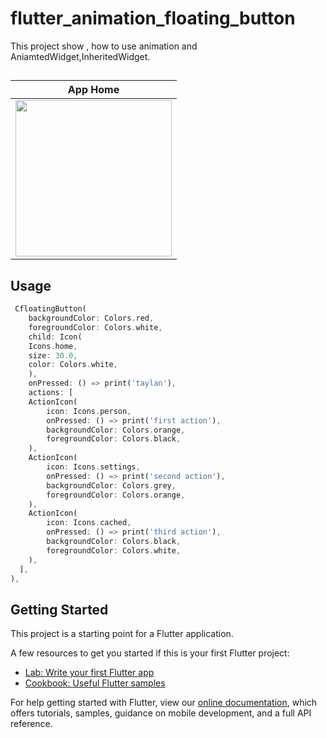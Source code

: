 # flutter_animation_floating_button

This project show , how to use animation and AniamtedWidget,InheritedWidget.

##

|             App Home               |
:----------------------------------: |
| <a  target="_blank"><img src="https://user-images.githubusercontent.com/37551474/117149478-ee1a6c80-adbf-11eb-93c4-164479deac38.gif" width="250"></a>|

## Usage

```dart
 CfloatingButton(
    backgroundColor: Colors.red,
    foregroundColor: Colors.white,
    child: Icon(
    Icons.home,
    size: 30.0,
    color: Colors.white,
    ),
    onPressed: () => print('taylan'),
    actions: [
    ActionIcon(
        icon: Icons.person,
        onPressed: () => print('first action'),
        backgroundColor: Colors.orange,
        foregroundColor: Colors.black,
    ),
    ActionIcon(
        icon: Icons.settings,
        onPressed: () => print('second action'),
        backgroundColor: Colors.grey,
        foregroundColor: Colors.orange,
    ),
    ActionIcon(
        icon: Icons.cached,
        onPressed: () => print('third action'),
        backgroundColor: Colors.black,
        foregroundColor: Colors.white,
    ),
  ],
),
```

## Getting Started

This project is a starting point for a Flutter application.

A few resources to get you started if this is your first Flutter project:

- [Lab: Write your first Flutter app](https://flutter.dev/docs/get-started/codelab)
- [Cookbook: Useful Flutter samples](https://flutter.dev/docs/cookbook)

For help getting started with Flutter, view our
[online documentation](https://flutter.dev/docs), which offers tutorials,
samples, guidance on mobile development, and a full API reference.
